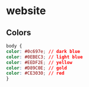 # website


## Colors

```css
body {
color: #0c697e; // dark blue
color: #0EBEC3; // light blue
color: #EEDF2E; // yellow
color: #D89C0E; // gold
color: #CE3030; // red
}
```
